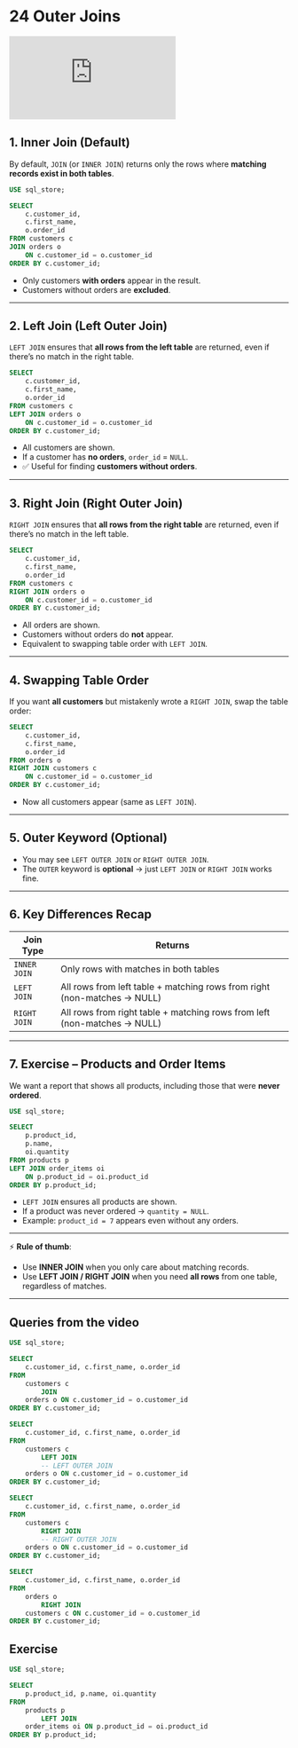 # 24 Outer Joins

<div class="video-wrapper">
  <iframe src="https://www.youtube.com/embed/r7DaTkbEpW8?si=LvuA5ONDUNoHWfKq"
          title="YouTube video player" 
          frameborder="0" 
          allow="accelerometer; autoplay; clipboard-write; encrypted-media; gyroscope; picture-in-picture; web-share" 
          allowfullscreen>
  </iframe>
</div>

## 1. Inner Join (Default)

By default, `JOIN` (or `INNER JOIN`) returns only the rows where **matching records exist in both tables**.

```sql
USE sql_store;

SELECT 
    c.customer_id, 
    c.first_name, 
    o.order_id
FROM customers c
JOIN orders o 
    ON c.customer_id = o.customer_id
ORDER BY c.customer_id;
```

* Only customers **with orders** appear in the result.
* Customers without orders are **excluded**.

---

## 2. Left Join (Left Outer Join)

`LEFT JOIN` ensures that **all rows from the left table** are returned, even if there’s no match in the right table.

```sql
SELECT 
    c.customer_id, 
    c.first_name, 
    o.order_id
FROM customers c
LEFT JOIN orders o 
    ON c.customer_id = o.customer_id
ORDER BY c.customer_id;
```

* All customers are shown.
* If a customer has **no orders**, `order_id` = `NULL`.
* ✅ Useful for finding **customers without orders**.

---

## 3. Right Join (Right Outer Join)

`RIGHT JOIN` ensures that **all rows from the right table** are returned, even if there’s no match in the left table.

```sql
SELECT 
    c.customer_id, 
    c.first_name, 
    o.order_id
FROM customers c
RIGHT JOIN orders o 
    ON c.customer_id = o.customer_id
ORDER BY c.customer_id;
```

* All orders are shown.
* Customers without orders do **not** appear.
* Equivalent to swapping table order with `LEFT JOIN`.

---

## 4. Swapping Table Order

If you want **all customers** but mistakenly wrote a `RIGHT JOIN`, swap the table order:

```sql
SELECT 
    c.customer_id, 
    c.first_name, 
    o.order_id
FROM orders o
RIGHT JOIN customers c 
    ON c.customer_id = o.customer_id
ORDER BY c.customer_id;
```

* Now all customers appear (same as `LEFT JOIN`).

---

## 5. Outer Keyword (Optional)

* You may see `LEFT OUTER JOIN` or `RIGHT OUTER JOIN`.
* The `OUTER` keyword is **optional** → just `LEFT JOIN` or `RIGHT JOIN` works fine.

---

## 6. Key Differences Recap

| Join Type    | Returns                                                                  |
| ------------ | ------------------------------------------------------------------------ |
| `INNER JOIN` | Only rows with matches in both tables                                    |
| `LEFT JOIN`  | All rows from left table + matching rows from right (non-matches → NULL) |
| `RIGHT JOIN` | All rows from right table + matching rows from left (non-matches → NULL) |

---

## 7. Exercise – Products and Order Items

We want a report that shows all products, including those that were **never ordered**.

```sql
USE sql_store;

SELECT 
    p.product_id, 
    p.name, 
    oi.quantity
FROM products p
LEFT JOIN order_items oi 
    ON p.product_id = oi.product_id
ORDER BY p.product_id;
```

* `LEFT JOIN` ensures all products are shown.
* If a product was never ordered → `quantity = NULL`.
* Example: `product_id = 7` appears even without any orders.

---

⚡ **Rule of thumb**:

* Use **INNER JOIN** when you only care about matching records.
* Use **LEFT JOIN / RIGHT JOIN** when you need **all rows** from one table, regardless of matches.

---

## Queries from the video

```sql
USE sql_store;

SELECT 
    c.customer_id, c.first_name, o.order_id
FROM
    customers c
        JOIN
    orders o ON c.customer_id = o.customer_id
ORDER BY c.customer_id;

SELECT 
    c.customer_id, c.first_name, o.order_id
FROM
    customers c
        LEFT JOIN
        -- LEFT OUTER JOIN
    orders o ON c.customer_id = o.customer_id
ORDER BY c.customer_id;

SELECT 
    c.customer_id, c.first_name, o.order_id
FROM
    customers c
        RIGHT JOIN
        -- RIGHT OUTER JOIN
    orders o ON c.customer_id = o.customer_id
ORDER BY c.customer_id;

SELECT 
    c.customer_id, c.first_name, o.order_id
FROM
    orders o
        RIGHT JOIN
    customers c ON c.customer_id = o.customer_id
ORDER BY c.customer_id;
```

## Exercise

```sql
USE sql_store;

SELECT 
    p.product_id, p.name, oi.quantity
FROM
    products p
        LEFT JOIN
    order_items oi ON p.product_id = oi.product_id
ORDER BY p.product_id;
```